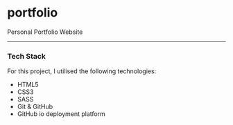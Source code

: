 # portfolio
  Personal Portfolio Website

------

### **Tech Stack**

For this project, I utilised the following technologies:

- HTML5
- CSS3
- SASS
- Git & GitHub
- GitHub io deployment platform
